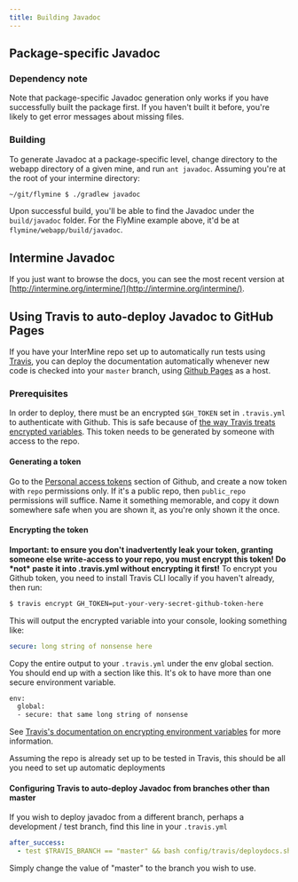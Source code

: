 ```yaml
---
title: Building Javadoc
---
```


## Package-specific Javadoc

### Dependency note

Note that package-specific Javadoc generation only works if you have successfully built the package first. If you haven't built it before, you're likely to get error messages about missing files.

### Building

To generate Javadoc at a package-specific level, change directory to the webapp directory of a given mine, and run `ant javadoc`. Assuming you're at the root of your intermine directory:

```bash
~/git/flymine $ ./gradlew javadoc
```

Upon successful build, you'll be able to find the Javadoc under the `build/javadoc` folder. For the FlyMine example above, it'd be at `flymine/webapp/build/javadoc`.

## Intermine Javadoc

If you just want to browse the docs, you can see the most recent version at [http://intermine.org/intermine/](http://intermine.org/intermine/).

## Using Travis to auto-deploy Javadoc to GitHub Pages

If you have your InterMine repo set up to automatically run tests using [Travis](https://travis-ci.org), you can deploy the documentation automatically whenever new code is checked into your `master` branch, using [Github Pages](https://pages.github.com/) as a host.

### Prerequisites

In order to deploy, there must be an encrypted `$GH_TOKEN` set in `.travis.yml` to authenticate with Github. This is safe because of [the way Travis treats encrypted variables](https://docs.travis-ci.com/user/environment-variables#defining-encrypted-variables-in-travisyml). This token needs to be generated by someone with access to the repo.

#### Generating a token

Go to the [Personal access tokens](https://github.com/settings/tokens/new) section of Github, and create a now token with `repo` permissions only. If it's a public repo, then `public_repo` permissions will suffice. Name it something memorable, and copy it down somewhere safe when you are shown it, as you're only shown it the once.

#### Encrypting the token

**Important: to ensure you don't inadvertently leak your token, granting someone else write-access to your repo, you must encrypt this token! Do \*not\* paste it into .travis.yml without encrypting it first!** To encrypt you Github token, you need to install Travis CLI locally if you haven't already, then run:

```bash
$ travis encrypt GH_TOKEN=put-your-very-secret-github-token-here
```

This will output the encrypted variable into your console, looking something like:

```yaml
secure: long string of nonsense here
```

Copy the entire output to your `.travis.yml` under the env global section. You should end up with a section like this. It's ok to have more than one secure environment variable.

```bash
env:
  global:
  - secure: that same long string of nonsense
```

See [Travis's documentation on encrypting environment variables](https://docs.travis-ci.com/user/encryption-keys/) for more information.

Assuming the repo is already set up to be tested in Travis, this should be all you need to set up automatic deployments

#### Configuring Travis to auto-deploy Javadoc from branches other than master

If you wish to deploy javadoc from a different branch, perhaps a development / test branch, find this line in your `.travis.yml`

```yaml
after_success:
  - test $TRAVIS_BRANCH == "master" && bash config/travis/deploydocs.sh
```

Simply change the value of "master" to the branch you wish to use.
